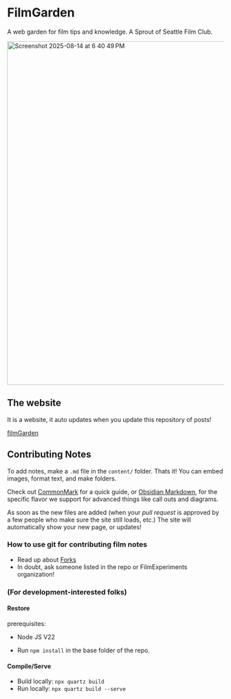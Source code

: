 # FilmGarden
A web garden for film tips and knowledge. A Sprout of Seattle Film Club.

<img width="800" alt="Screenshot 2025-08-14 at 6 40 49 PM" src="https://github.com/user-attachments/assets/dc6fb4d1-4e6e-4880-891c-04793e83f7dc" />

## The website

It is a website, it auto updates when you update this repository of posts!

[filmGarden](filmgarden.netlify.app)

## Contributing Notes

To add notes, make a `.md` file in the `content/` folder. Thats it! You can embed images, format text, and make folders.

Check out [CommonMark](https://commonmark.org/help/) for a quick guide, or [Obsidian Markdown](https://help.obsidian.md/syntax), for the specific flavor we support for advanced things like call outs and diagrams.

As soon as the new files are added (when your *pull request* is approved by a few people who make sure the site still loads, etc.) The site will automatically show your new page, or updates!

### How to use git for contributing film notes

- Read up about [Forks](https://docs.github.com/en/pull-requests/collaborating-with-pull-requests/working-with-forks/fork-a-repo)
- In doubt, ask someone listed in the repo or FilmExperiments organization!

### (For development-interested folks)

#### Restore

prerequisites:

- Node JS V22

- Run `npm install` in the base folder of the repo.  

#### Compile/Serve

- Build locally: `npx quartz build`
- Run locally: `npx quartz build --serve`
